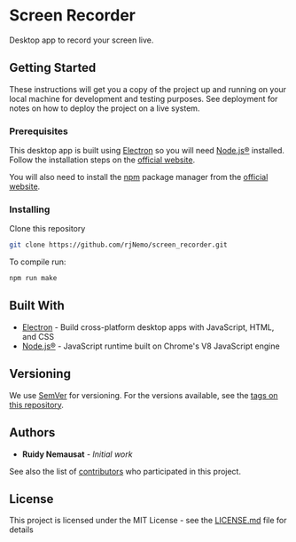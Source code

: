 # Screen Recorder

Desktop app to record your screen live.

## Getting Started

These instructions will get you a copy of the project up and running on your local machine for development and testing purposes. See deployment for notes on how to deploy the project on a live system.

### Prerequisites

This desktop app is built using [Electron](https://www.electronjs.org/) so you will need [Node.js®](https://nodejs.org/) installed. Follow the installation steps on the [official website](https://nodejs.org/en/download/).

You will also need to install the [npm](https://www.npmjs.com/) package manager from the [official website](https://www.npmjs.com/get-npm).

### Installing

Clone this repository

```bash
git clone https://github.com/rjNemo/screen_recorder.git
```

To compile run:

```zsh
npm run make
```

## Built With

- [Electron](https://www.electronjs.org/) - Build cross-platform desktop apps with JavaScript, HTML, and CSS
- [Node.js®](https://nodejs.org/) - JavaScript runtime built on Chrome's V8 JavaScript engine

## Versioning

We use [SemVer](http://semver.org/) for versioning. For the versions available, see the [tags on this repository](https://github.com/rjNemo/screen_recorder/tags).

## Authors

- **Ruidy Nemausat** - _Initial work_

See also the list of [contributors](https://github.com/rjNemo/screen_recorder/contributors) who participated in this project.

## License

This project is licensed under the MIT License - see the [LICENSE.md](LICENSE.md) file for details
